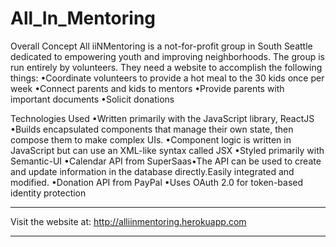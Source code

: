 # All_In_Mentoring 

Overall Concept
All iiNMentoring is a not-for-profit group in South Seattle dedicated to empowering youth and improving neighborhoods.  The group is run entirely by volunteers.  They need a website to accomplish the following things:
•Coordinate volunteers to provide a hot meal to the 30 kids once per week
•Connect parents and kids to mentors 
•Provide parents with important documents 
•Solicit donations

Technologies Used
•Written primarily with the JavaScript library, ReactJS
•Builds encapsulated components that manage their own state, then compose them to make complex UIs.
•Component logic is written in JavaScript but can use an XML-like syntax called JSX
•Styled primarily with Semantic-UI
•Calendar API from SuperSaas•The API can be used to create and update information in the database directly.Easily integrated and modified.
•Donation API from PayPal 
•Uses OAuth 2.0 for token-based identity protection

---
Visit the website at:
http://alliinmentoring.herokuapp.com

---
